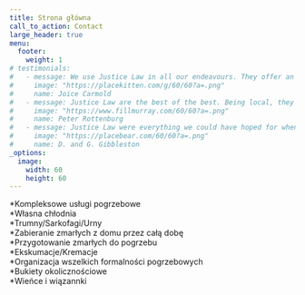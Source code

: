 ```yaml
---
title: Strona główna
call_to_action: Contact
large_header: true
menu:
  footer:
    weight: 1
# testimonials:
#   - message: We use Justice Law in all our endeavours. They offer an unparalleled service when it comes to running a business.
#     image: "https://placekitten.com/g/60/60?a=.png"
#     name: Joice Carmold
#   - message: Justice Law are the best of the best. Being local, they care about people and have strong ties to the community.
#     image: "https://www.fillmurray.com/60/60?a=.png"
#     name: Peter Rottenburg
#   - message: Justice Law were everything we could have hoped for when buying our first home. Highly recommended to all.
#     image: "https://placebear.com/60/60?a=.png"
#     name: D. and G. Gibbleston
_options:
  image:
    width: 60
    height: 60
---
```

*Kompleksowe usługi pogrzebowe\
*Własna chłodnia\
*Trumny/Sarkofagi/Urny\
*Zabieranie zmarłych z domu przez całą dobę\
*Przygotowanie zmarłych do pogrzebu\
*Ekskumacje/Kremacje\
*Organizacja wszelkich formalności pogrzebowych\
*Bukiety okolicznościowe\
*Wieńce i wiązannki